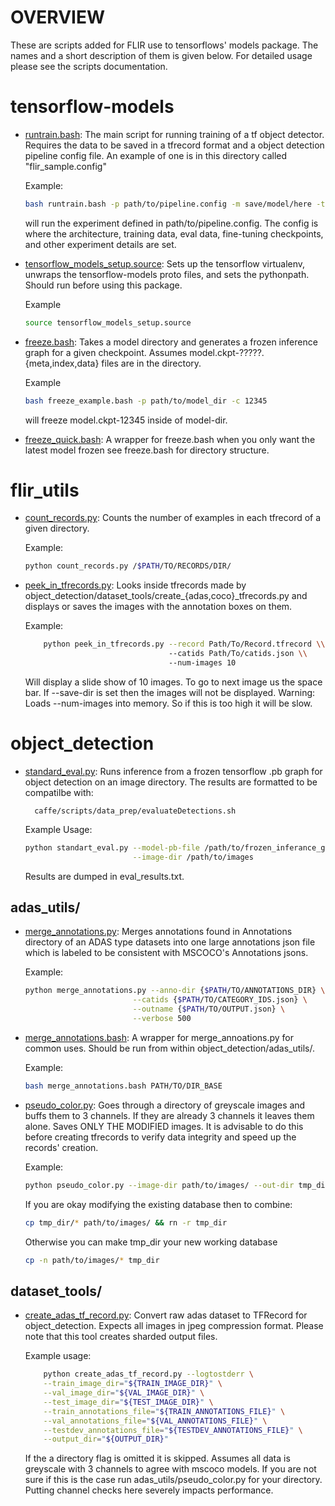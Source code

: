 
# OVERVIEW

These are scripts added for FLIR use to tensorflows' models package. The names and a short description of them is given below. For detailed usage please see the scripts documentation.

# tensorflow-models

- [runtrain.bash](runtrain.bash): The main script for running training of a tf object detector.   Requires the data to be saved in a tfrecord format and a object detection pipeline config file. An example of one   is in this directory called "flir_sample.config"


    Example:
    ```sh
    bash runtrain.bash -p path/to/pipeline.config -m save/model/here -t 120 -e 34 -g 0,1 -f 
    ```

    will run the experiment defined in path/to/pipeline.config. The config is where the architecture, training data, eval data, fine-tuning checkpoints, and other experiment details are set.

- [tensorflow_models_setup.source](tensorflow_models_setup.source):
    Sets up the tensorflow virtualenv, unwraps the tensorflow-models proto files, and sets the pythonpath. Should run before using this package.

    Example
    ```sh
    source tensorflow_models_setup.source
    ```

- [freeze.bash](freeze.bash):
    Takes a model directory and generates a frozen inference graph for a given checkpoint. Assumes model.ckpt-?????.{meta,index,data} files are in the directory.

    Example
    ```sh
    bash freeze_example.bash -p path/to/model_dir -c 12345
    ```

    will freeze model.ckpt-12345 inside of model-dir.

- [freeze_quick.bash](freeze_quick.bash): 
    A wrapper for freeze.bash when you only want the latest model frozen see freeze.bash for directory structure.

# flir_utils

- [count_records.py](flir_utils/count_records.py): Counts the number of examples in each tfrecord of a given directory.
    
    Example:

    ``` sh
    python count_records.py /$PATH/TO/RECORDS/DIR/
    ```

- [peek_in_tfrecords.py](flir_utils/peek_in_tfrecords.py): Looks inside tfrecords made by object_detection/dataset_tools/create_{adas,coco}_tfrecords.py and displays or saves the images with the annotation boxes on them.

    Example:

    ```sh
        python peek_in_tfrecords.py --record Path/To/Record.tfrecord \\
                                    --catids Path/To/catids.json \\
                                    --num-images 10
    ```

    Will display a slide show of 10 images. To go to next image us the space bar. If --save-dir is set then the images will not be displayed. Warning: Loads --num-images into memory. So if this is too high it will be slow.

# object_detection

- [standard_eval.py](object_detection/standard_eval.py):
    Runs inference from a frozen tensorflow .pb graph for object detection on an image directory. The results are formatted to be compatilbe with:

        caffe/scripts/data_prep/evaluateDetections.sh
        
    Example Usage:
    ```sh
    python standart_eval.py --model-pb-file /path/to/frozen_inferance_graph.pb \
                            --image-dir /path/to/images
    ```
    Results are dumped in eval_results.txt.

## adas_utils/
    
- [merge_annotations.py](object_detection/adas_utils/merge_annotations.py): 
Merges annotations found in Annotations directory of an ADAS type datasets into one large annotations json file which is labeled to be consistent with MSCOCO's Annotations jsons.

    Example:
    ```sh
    python merge_annotations.py --anno-dir {$PATH/TO/ANNOTATIONS_DIR} \
                            --catids {$PATH/TO/CATEGORY_IDS.json} \
                            --outname {$PATH/TO/OUTPUT.json} \
                            --verbose 500 
    ```
- [merge_annotations.bash](object_detection/adas_utils/merge_annotations.bash):
    A wrapper for merge_annoations.py for common uses. Should be run from within object_detection/adas_utils/.

    Example:
    ```sh
    bash merge_annotations.bash PATH/TO/DIR_BASE
    ```
- [pseudo_color.py](object_detection/adas_utils/pseudo_color.py):
   Goes through a directory of greyscale images and buffs them to 3 channels. If they are already 3 channels it leaves them alone. Saves ONLY THE MODIFIED images. It is advisable to do this before creating tfrecords to verify data integrity and speed up the records' creation. 
        
    Example:
    ```sh
    python pseudo_color.py --image-dir path/to/images/ --out-dir tmp_dir/
    ```
    If you are okay modifying the existing database then to combine:      

    ```sh
    cp tmp_dir/* path/to/images/ && rn -r tmp_dir
    ```
    
    Otherwise you can make tmp_dir your new working database 
    ```sh
    cp -n path/to/images/* tmp_dir
    ```
## dataset_tools/

- [create_adas_tf_record.py](object_detection/dataset_tools/create_adas_tf_record.py):
    Convert raw adas dataset to TFRecord for object_detection.
    Expects all images in jpeg compression format.
    Please note that this tool creates sharded output files.

    Example usage:
    ```sh
        python create_adas_tf_record.py --logtostderr \
        --train_image_dir="${TRAIN_IMAGE_DIR}" \
        --val_image_dir="${VAL_IMAGE_DIR}" \
        --test_image_dir="${TEST_IMAGE_DIR}" \
        --train_annotations_file="${TRAIN_ANNOTATIONS_FILE}" \
        --val_annotations_file="${VAL_ANNOTATIONS_FILE}" \
        --testdev_annotations_file="${TESTDEV_ANNOTATIONS_FILE}" \
        --output_dir="${OUTPUT_DIR}"
    ```
    
    If the a directory flag is omitted it is skipped. Assumes all data is greyscale with 3 channels to agree with mscoco models. If you are not sure if this is the case run adas_utils/pseudo_color.py for your directory. Putting channel checks here severely impacts performance. 
